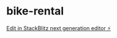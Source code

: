 # bike-rental

[Edit in StackBlitz next generation editor ⚡️](https://stackblitz.com/~/github.com/keneanalemayhu/bike-rental)